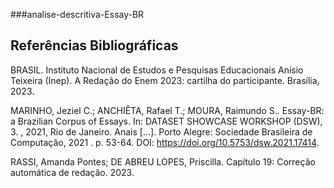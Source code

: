 ###analise-descritiva-Essay-BR



## Referências Bibliográficas
BRASIL. Instituto Nacional de Estudos e Pesquisas Educacionais Anísio Teixeira (Inep). A Redação do Enem 2023: cartilha do participante. Brasília, 2023.

MARINHO, Jeziel C.; ANCHIÊTA, Rafael T.; MOURA, Raimundo S.. Essay-BR: a Brazilian Corpus of Essays. In: DATASET SHOWCASE WORKSHOP (DSW), 3. , 2021, Rio de Janeiro. Anais [...]. Porto Alegre: Sociedade Brasileira de Computação, 2021 . p. 53-64. DOI: https://doi.org/10.5753/dsw.2021.17414.

RASSI, Amanda Pontes; DE ABREU LOPES, Priscilla. Capítulo 19: Correção automática de redação. 2023.
